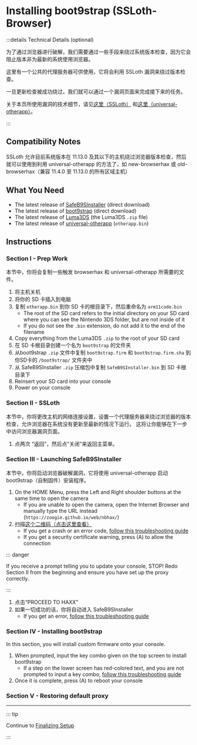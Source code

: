 # Installing boot9strap (SSLoth-Browser)

:::details Technical Details (optional)

为了通过浏览器进行破解，我们需要通过一些手段来绕过系统版本检查，因为它会阻止版本非为最新的系统使用浏览器。

这里有一个公共的代理服务器可供使用，它将会利用 SSLoth 漏洞来绕过版本检查。

一旦更新检查被成功绕过，我们就可以通过一个漏洞页面来完成接下来的任务。

关于本页所使用漏洞的技术细节，请见[这里（SSLoth）](https://github.com/MrNbaYoh/3ds-ssloth) 和[这里（universal-otherapp）](https://github.com/TuxSH/universal-otherapp)。

:::

## Compatibility Notes

SSLoth 允许目前系统版本在 11.13.0 及其以下的主机绕过浏览器版本检查，然后就可以使用到利用 universal-otherapp 的方法了，如 new-browserhax 或 old-browserhax（兼容 11.4.0 至 11.13.0 的所有区域主机）

## What You Need

- The latest release of [SafeB9SInstaller](https://github.com/d0k3/SafeB9SInstaller/releases/download/v0.0.7/SafeB9SInstaller-20170605-122940.zip) (direct download)
- The latest release of [boot9strap](https://github.com/SciresM/boot9strap/releases/download/1.4/boot9strap-1.4.zip) (direct download)
- The latest release of [Luma3DS](https://github.com/LumaTeam/Luma3DS/releases/latest) (the Luma3DS `.zip` file)
- The latest release of [universal-otherapp](https://github.com/TuxSH/universal-otherapp/releases/latest) (`otherapp.bin`)

## Instructions

### Section I - Prep Work

本节中，你将会复制一些触发 browserhax 和 universal-otherapp 所需要的文件。

1. 将主机关机
2. 将你的 SD 卡插入到电脑
3. 复制 `otherapp.bin` 到你 SD 卡的根目录下，然后重命名为 `arm11code.bin`
    - The root of the SD card refers to the initial directory on your SD card where you can see the Nintendo 3DS folder, but are not inside of it
    - If you do not see the `.bin` extension, do not add it to the end of the filename
4. Copy everything from the Luma3DS `.zip` to the root of your SD card
5. 在 SD 卡根目录创建一个名为 `boot9strap` 的文件夹
6. 从boot9strap `.zip` 文件中复制 `boot9strap.firm` 和 `boot9strap.firm.sha` 到你SD卡的 `/boot9strap/` 文件夹中
7. 从 SafeB9SInstaller `.zip` 压缩包中复制 `SafeB9SInstaller.bin` 到 SD 卡根目录下
8. Reinsert your SD card into your console
9. Power on your console

### Section II - SSLoth

本节中，你将更改主机的网络连接设置，设置一个代理服务器来绕过浏览器的版本检查，允许浏览器在系统没有更新至最新的情况下运行。 这将让你能够在下一步中访问浏览器漏洞页面。

<!--@include: ./_include/addproxy.md -->

1. 点两次 “返回”，然后点“关闭”来返回主菜单。

### Section III - Launching SafeB9SInstaller

本节中，你将启动浏览器破解漏洞，它将使用 universal-otherapp 启动 boot9strap（自制固件）安装程序。

1. On the HOME Menu, press the Left and Right shoulder buttons at the same time to open the camera
    - If you are unable to open the camera, open the Internet Browser and manually type the URL instead (`https://zoogie.github.io/web/nbhax/`)
2. 扫描[这个二维码（点击这里查看）](http://api.qrserver.com/v1/create-qr-code/?color=000000&bgcolor=FFFFFF&data=https%3A%2F%2Fzoogie.github.io%2Fweb%2Fnbhax&qzone=1&margin=0&size=400x400&ecc=L)
    - If you get a crash or an error code, [follow this troubleshooting guide](troubleshooting-ssloth-browser)
    - If you get a security certificate warning, press (A) to allow the connection

::: danger

If you receive a prompt telling you to update your console, STOP! Redo Section II from the beginning and ensure you have set up the proxy correctly.

:::

1. 点击“PROCEED TO HAXX”
2. 如果一切成功的话，你将自动进入 SafeB9SInstaller
    - If you get an error, [follow this troubleshooting guide](troubleshooting-ssloth-browser)

### Section IV - Installing boot9strap

In this section, you will install custom firmware onto your console.

1. When prompted, input the key combo given on the top screen to install boot9strap
    - If a step on the lower screen has red-colored text, and you are not prompted to input a key combo, [follow this troubleshooting guide](troubleshooting-ssloth-browser)
2. Once it is complete, press (A) to reboot your console

<!--@include: ./_include/configure-luma3ds.md -->

### Section V - Restoring default proxy

<!--@include: ./_include/rmproxy.md -->

<!--@include: ./_include/luma3ds-installed-note.md -->

___

::: tip

Continue to [Finalizing Setup](finalizing-setup)

:::
